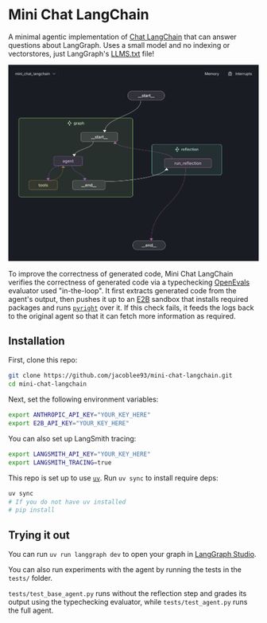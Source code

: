 # Mini Chat LangChain

A minimal agentic implementation of [Chat LangChain](https://chat.langchain.com/) that can answer questions about LangGraph. Uses a small model and no indexing or vectorstores, just LangGraph's [LLMS.txt](https://langchain-ai.github.io/langgraph/llms.txt) file!

![](/static/img/mini-chat-langchain-studio.png)

To improve the correctness of generated code, Mini Chat LangChain verifies the correctness of generated code via a typechecking [OpenEvals](https://github.com/langchain-ai/openevals) evaluator used "in-the-loop". It first extracts generated code from the agent's output, then pushes it up to an [E2B](https://e2b.dev) sandbox that installs required packages and runs [`pyright`](https://github.com/microsoft/pyright) over it. If this check fails, it feeds the logs back to the original agent so that it can fetch more information as required.

## Installation

First, clone this repo:

```bash
git clone https://github.com/jacoblee93/mini-chat-langchain.git
cd mini-chat-langchain
```

Next, set the following environment variables:

```bash
export ANTHROPIC_API_KEY="YOUR_KEY_HERE"
export E2B_API_KEY="YOUR_KEY_HERE"
```

You can also set up LangSmith tracing:

```bash
export LANGSMITH_API_KEY="YOUR_KEY_HERE"
export LANGSMITH_TRACING=true

```

This repo is set up to use [`uv`](https://docs.astral.sh/uv/). Run `uv sync` to install require deps:

```bash
uv sync
# If you do not have uv installed
# pip install
```

## Trying it out

You can run `uv run langgraph dev` to open your graph in [LangGraph Studio](https://langchain-ai.github.io/langgraph/concepts/langgraph_studio/).

You can also run experiments with the agent by running the tests in the `tests/` folder.

`tests/test_base_agent.py` runs without the reflection step and grades its output using the typechecking evaluator, while `tests/test_agent.py` runs the full agent.
